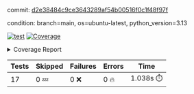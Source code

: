 commit: [d2e38484c9ce3643289af54b00516f0c1f48f97f](https://github.com/rcmdnk/conf-finder/tree/d2e38484c9ce3643289af54b00516f0c1f48f97f)

condition: branch=main, os=ubuntu-latest, python_version=3.13

[![test](https://github.com/rcmdnk/conf-finder/actions/workflows/test.yml/badge.svg)](https://github.com/rcmdnk/conf-finder/actions/runs/17226736513)
<a href="https://github.com/rcmdnk/conf-finder/blob/d2e38484c9ce3643289af54b00516f0c1f48f97f/README.md"><img alt="Coverage" src="https://img.shields.io/badge/Coverage-83%25-green.svg" /></a><details><summary>Coverage Report </summary><table><tr><th>File</th><th>Stmts</th><th>Miss</th><th>Cover</th><th>Missing</th></tr><tbody><tr><td colspan="5"><b>src/conf_finder</b></td></tr><tr><td>&nbsp; &nbsp;<a href="https://github.com/rcmdnk/conf-finder/blob/d2e38484c9ce3643289af54b00516f0c1f48f97f/src/conf_finder/__init__.py">\_\_init\_\_.py</a></td><td>8</td><td>2</td><td>75%</td><td><a href="https://github.com/rcmdnk/conf-finder/blob/d2e38484c9ce3643289af54b00516f0c1f48f97f/src/conf_finder/__init__.py#L11-L12">11&ndash;12</a></td></tr><tr><td>&nbsp; &nbsp;<a href="https://github.com/rcmdnk/conf-finder/blob/d2e38484c9ce3643289af54b00516f0c1f48f97f/src/conf_finder/conf_finder.py">conf_finder.py</a></td><td>167</td><td>28</td><td>83%</td><td><a href="https://github.com/rcmdnk/conf-finder/blob/d2e38484c9ce3643289af54b00516f0c1f48f97f/src/conf_finder/conf_finder.py#L62-L63">62&ndash;63</a>, <a href="https://github.com/rcmdnk/conf-finder/blob/d2e38484c9ce3643289af54b00516f0c1f48f97f/src/conf_finder/conf_finder.py#L86-L90">86&ndash;90</a>, <a href="https://github.com/rcmdnk/conf-finder/blob/d2e38484c9ce3643289af54b00516f0c1f48f97f/src/conf_finder/conf_finder.py#L99-L100">99&ndash;100</a>, <a href="https://github.com/rcmdnk/conf-finder/blob/d2e38484c9ce3643289af54b00516f0c1f48f97f/src/conf_finder/conf_finder.py#L105-L106">105&ndash;106</a>, <a href="https://github.com/rcmdnk/conf-finder/blob/d2e38484c9ce3643289af54b00516f0c1f48f97f/src/conf_finder/conf_finder.py#L150">150</a>, <a href="https://github.com/rcmdnk/conf-finder/blob/d2e38484c9ce3643289af54b00516f0c1f48f97f/src/conf_finder/conf_finder.py#L169-L174">169&ndash;174</a>, <a href="https://github.com/rcmdnk/conf-finder/blob/d2e38484c9ce3643289af54b00516f0c1f48f97f/src/conf_finder/conf_finder.py#L195">195</a>, <a href="https://github.com/rcmdnk/conf-finder/blob/d2e38484c9ce3643289af54b00516f0c1f48f97f/src/conf_finder/conf_finder.py#L200">200</a>, <a href="https://github.com/rcmdnk/conf-finder/blob/d2e38484c9ce3643289af54b00516f0c1f48f97f/src/conf_finder/conf_finder.py#L228">228</a>, <a href="https://github.com/rcmdnk/conf-finder/blob/d2e38484c9ce3643289af54b00516f0c1f48f97f/src/conf_finder/conf_finder.py#L246">246</a>, <a href="https://github.com/rcmdnk/conf-finder/blob/d2e38484c9ce3643289af54b00516f0c1f48f97f/src/conf_finder/conf_finder.py#L289-L290">289&ndash;290</a>, <a href="https://github.com/rcmdnk/conf-finder/blob/d2e38484c9ce3643289af54b00516f0c1f48f97f/src/conf_finder/conf_finder.py#L320-L321">320&ndash;321</a>, <a href="https://github.com/rcmdnk/conf-finder/blob/d2e38484c9ce3643289af54b00516f0c1f48f97f/src/conf_finder/conf_finder.py#L325">325</a>, <a href="https://github.com/rcmdnk/conf-finder/blob/d2e38484c9ce3643289af54b00516f0c1f48f97f/src/conf_finder/conf_finder.py#L333">333</a></td></tr><tr><td><b>TOTAL</b></td><td><b>177</b></td><td><b>30</b></td><td><b>83%</b></td><td>&nbsp;</td></tr></tbody></table></details>

| Tests | Skipped | Failures | Errors | Time |
| ----- | ------- | -------- | -------- | ------------------ |
| 17 | 0 :zzz: | 0 :x: | 0 :fire: | 1.038s :stopwatch: |

